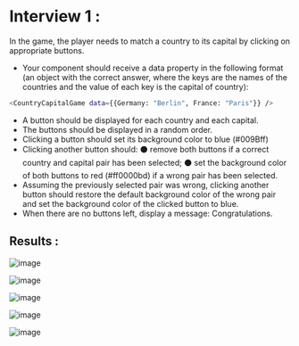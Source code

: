# Interview 1 :
In the game, the player needs to match a country to its capital by clicking on appropriate buttons.
* Your component should receive a data property in the following format (an object with the correct answer, where the keys are the names of the countries and the value of each key is the capital of country):
```sh
<CountryCapitalGame data={{Germany: "Berlin", France: "Paris"}} />
```
* A button should be displayed for each country and each capital.
* The buttons should be displayed in a random order.
*  Clicking a button should set its background color to blue (#009Bff)
*  Clicking another button should:
⚫ remove both buttons if a correct country and capital pair has been selected;
⚫ set the background color of both buttons to red (#ff0000bd) if a wrong pair has been selected.
* Assuming the previously selected pair was wrong, clicking another button should restore the default background color of the wrong pair and set the background color of the clicked button to blue.
* When there are no buttons left, display a message: Congratulations.

## Results :
![image](https://github.com/Devai-coding/react-interview-questions/assets/113947156/07c62924-a645-41dc-989b-27bb7e81929c)

![image](https://github.com/Devai-coding/react-interview-questions/assets/113947156/e4057b40-878a-4fb3-ad18-c308690e617b)

![image](https://github.com/Devai-coding/react-interview-questions/assets/113947156/6adc9484-9e83-4b3a-9ff2-7baa44dfc4bf)

![image](https://github.com/Devai-coding/react-interview-questions/assets/113947156/3ba6bcd9-e6f7-4345-8658-ef4c3f09b4ea)

![image](https://github.com/Devai-coding/react-interview-questions/assets/113947156/50a9bde0-4032-4bf5-ab68-bbde601ddc2e)


